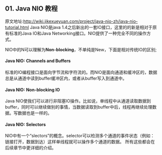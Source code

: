 ## 01. Java NIO 教程
原文地址:http://wiki.jikexueyuan.com/project/java-nio-zh/java-nio-tutorial.html
Java NIO是java 1.4之后新出的一套IO接口，这里的的新是相对于原有标准的Java IO和Java Networking接口。NIO提供了一种完全不同的操作方式。

NIO中的N可以理解为**Non-blocking**，不单纯是New，下面是相对传统IO的区别;

#### Java NIO: Channels and Buffers
标准的IO编程接口是面向字节流和字符流的。而NIO是面向通道和缓冲区的，数据总是从通道中读到buffer缓冲区内，或者从buffer写入到通道中。

#### Java NIO: Non-blocking IO
Java NIO使我们可以进行非阻塞IO操作。比如说，单线程中从通道读取数据到buffer，同时可以继续做别的事情，当数据读取到buffer中后，线程再继续处理数据。写数据也是一样的。

#### Java NIO: Selectors
NIO中有一个“slectors”的概念。selector可以检测多个通道的事件状态（例如：链接打开，数据到达）这样单线程就可以操作多个通道的数据。 所有这些都会在后续章节中更详细的介绍。